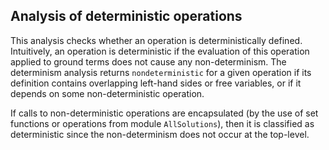 Analysis of deterministic operations
------------------------------------

This analysis checks whether an operation is deterministically defined.
Intuitively, an operation is deterministic if the evaluation of
this operation applied to ground terms does not cause any non-determinism.
The determinism analysis returns `nondeterministic` for a given operation
if its definition contains overlapping left-hand sides or free variables,
or if it depends on some non-deterministic operation.

If calls to non-deterministic operations are encapsulated (by the
use of set functions or operations from module `AllSolutions`),
then it is classified as deterministic since the non-determinism
does not occur at the top-level.
